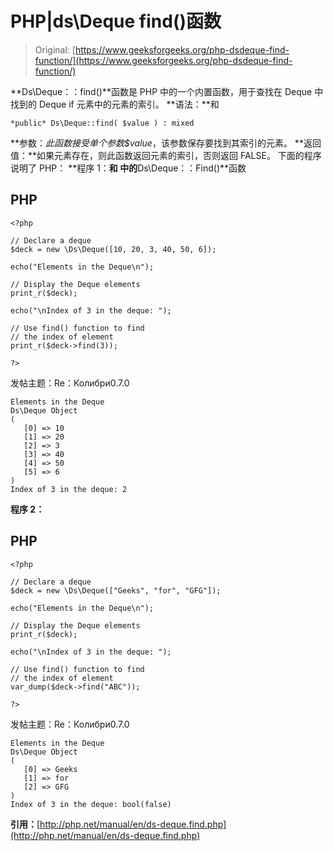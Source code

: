 # PHP|ds\Deque find()函数

> Original: [https://www.geeksforgeeks.org/php-dsdeque-find-function/](https://www.geeksforgeeks.org/php-dsdeque-find-function/)

**Ds\Deque：：find()**函数是 PHP 中的一个内置函数，用于查找在 Deque 中找到的 Deque if 元素中的元素的索引。
**语法：**和

```
*public* Ds\Deque::find( $value ) : mixed
```

**参数：**此函数接受单个参数*$value*，该参数保存要找到其索引的元素。
**返回值：**如果元素存在，则此函数返回元素的索引，否则返回 FALSE。
下面的程序说明了 PHP：
**程序 1：**和
中的**Ds\Deque：：Find()**函数

## PHP

```
<?php

// Declare a deque
$deck = new \Ds\Deque([10, 20, 3, 40, 50, 6]);

echo("Elements in the Deque\n");

// Display the Deque elements
print_r($deck);

echo("\nIndex of 3 in the deque: ");

// Use find() function to find
// the index of element
print_r($deck->find(3));

?>
```

发帖主题：Re：Колибри0.7.0

```
Elements in the Deque
Ds\Deque Object
(
   [0] => 10
   [1] => 20
   [2] => 3
   [3] => 40
   [4] => 50
   [5] => 6
)
Index of 3 in the deque: 2
```

**程序 2：**

## PHP

```
<?php

// Declare a deque
$deck = new \Ds\Deque(["Geeks", "for", "GFG"]);

echo("Elements in the Deque\n");

// Display the Deque elements
print_r($deck);

echo("\nIndex of 3 in the deque: ");

// Use find() function to find
// the index of element
var_dump($deck->find("ABC"));

?>
```

发帖主题：Re：Колибри0.7.0

```
Elements in the Deque
Ds\Deque Object
(
   [0] => Geeks
   [1] => for
   [2] => GFG
)
Index of 3 in the deque: bool(false)
```

**引用：**[http://php.net/manual/en/ds-deque.find.php](http://php.net/manual/en/ds-deque.find.php)